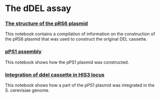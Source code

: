 # The dDEL assay

### [The structure of the pRS6 plasmid](The_structure_of_the_pRS6_plasmid_used_in_the_del_assay.ipynb)

This notebook contains a compilation of information on the construction of the pRS6 plasmid that was used to
construct the original DEL cassette.

### [pPS1 assembly](pPS1_assembly.ipynb)

This notebook shows how the pPS1 plasmid was constructed.

### [Integration of ddel cassette in HIS3 locus](Integration_of_ddel_in_HIS3_locus.ipynb)

This notebook shows how a part of the pPS1 plasmid was integrated in the S. cerevisiae genome.





